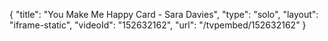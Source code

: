 {
    "title": "You Make Me Happy Card - Sara Davies",
    "type": "solo",
    "layout": "iframe-static",
    "videoId": "152632162",
    "url": "\/tvpembed\/152632162"
}